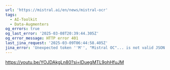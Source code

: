```yaml
---
url: 'https://mistral.ai/en/news/mistral-ocr'
tags:
  - AI-Toolkit
  - Data-Augmenters
og_errors: true
og_last_error: '2025-03-08T20:39:44.305Z'
og_error_message: HTTP error 401
last_jina_request: '2025-03-09T06:44:58.405Z'
jina_error: 'Unexpected token ''M'', "Mistral OC"... is not valid JSON'
---
```


https://youtu.be/YOJDAkgLn80?si=IDuegMTL9ohHfuJM
